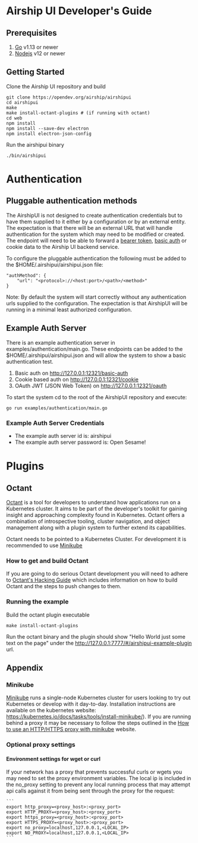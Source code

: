 # Airship UI Developer's Guide

## Prerequisites
1. [Go](https://golang.org/dl/) v1.13 or newer
2. [Nodejs](https://nodejs.org/en/download/) v12 or newer

## Getting Started

Clone the Airship UI repository and build

    git clone https://opendev.org/airship/airshipui
    cd airshipui
    make
    make install-octant-plugins # (if running with octant)
    cd web
    npm install
    npm install --save-dev electron
    npm install electron-json-config

Run the airshipui binary

    ./bin/airshipui

# Authentication
## Pluggable authentication methods
The AirshipUI is not designed to create authentication credentials but to have them supplied to it either by a configuration or by an external entity.  The expectation is that there will be an external URL that will handle authentication for the system which may need to be modified or created.  The endpoint will need to be able to forward a [bearer token](https://oauth.net/2/bearer-tokens/), [basic auth](https://en.wikipedia.org/wiki/Basic_access_authentication) or cookie data to the Airship UI backend service.

To configure the pluggable authentication the following must be added to the $HOME/.airshipui/airshipui.json file:
```
"authMethod": {
	"url": "<protocol>://<host:port>/<path>/<method>"
}
```
Note: By default the system will start correctly without any authentication urls supplied to the configuration.  The expectation is that AirshipUI will be running in a minimal least authorized configuration.

## Example Auth Server
There is an example authentication server in examples/authentication/main.go.  These endpoints can be added to the $HOME/.airshipui/airshipui.json and will allow the system to show a basic authentication test.
1. Basic auth on http://127.0.0.1:12321/basic-auth
2. Cookie based auth on http://127.0.0.1:12321/cookie
3. OAuth JWT (JSON Web Token) on http://127.0.0.1:12321/oauth

To start the system cd to the root of the AirshipUI repository and execute:
```
go run examples/authentication/main.go
```
### Example Auth Server Credentials
+ The example auth server id is: airshipui
+ The example auth server password is: Open Sesame!

# Plugins
## Octant
[Octant](https://github.com/vmware-tanzu/octant) is a tool for developers to understand how applications run on a Kubernetes cluster. It aims to be part of the developer's toolkit for gaining insight and approaching complexity found in Kubernetes. Octant offers a combination of introspective tooling, cluster navigation, and object management along with a plugin system to further extend its capabilities.

Octant needs to be pointed to a Kubernetes Cluster. For development it is recommended to use [Minikube](https://kubernetes.io/docs/tasks/tools/install-minikube/)

### How to get and build Octant
If you are going to do serious Octant development you will need to adhere to [Octant's Hacking Guide](https://github.com/vmware-tanzu/octant/blob/master/HACKING.md) which includes information on how to build Octant and the steps to push changes to them.

### Running the example
Build the octant plugin executable
```
make install-octant-plugins
```
Run the octant binary and the plugin should show "Hello World just some text on the page" under the http://127.0.0.1:7777/#/airshipui-example-plugin url.

## Appendix

### Minikube

[Minikube](https://kubernetes.io/docs/setup/learning-environment/minikube/) runs a single-node Kubernetes cluster for users looking to try out Kubernetes or develop with it day-to-day.  Installation instructions are available on the kubernetes website: https://kubernetes.io/docs/tasks/tools/install-minikube/).  If you are running behind a proxy it may be necessary to follow the steps outlined in the [How to use an HTTP/HTTPS proxy with minikube](https://minikube.sigs.k8s.io/docs/reference/networking/proxy/) website.

### Optional proxy settings

#### Environment settings for wget or curl

If your network has a proxy that prevents successful curls or wgets you may need to set the proxy environment variables.  The local ip is included in the no_proxy setting to prevent any local running process that may attempt api calls against it from being sent through the proxy for the request:

    ```
    export http_proxy=<proxy_host>:<proxy_port>
    export HTTP_PROXY=<proxy_host>:<proxy_port>
    export https_proxy=<proxy_host>:<proxy_port>
    export HTTPS_PROXY=<proxy_host>:<proxy_port>
    export no_proxy=localhost,127.0.0.1,<LOCAL_IP>
    export NO_PROXY=localhost,127.0.0.1,<LOCAL_IP>
    ```